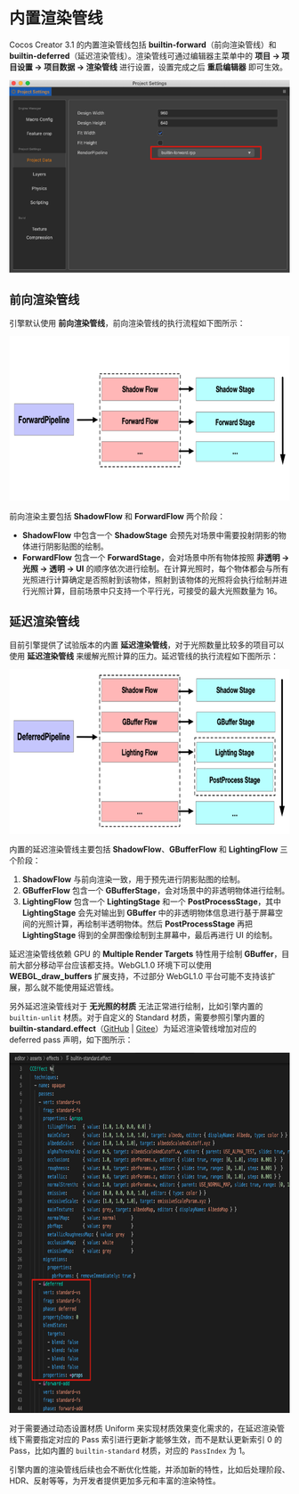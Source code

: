 # 内置渲染管线

Cocos Creator 3.1 的内置渲染管线包括 **builtin-forward**（前向渲染管线）和 **builtin-deferred**（延迟渲染管线）。渲染管线可通过编辑器主菜单中的 **项目 -> 项目设置 -> 项目数据 -> 渲染管线** 进行设置，设置完成之后 **重启编辑器** 即可生效。

![setting](./image/setting.png)

## 前向渲染管线

引擎默认使用 **前向渲染管线**，前向渲染管线的执行流程如下图所示：

<img src="./image/forward-pipeline.png" width=760 height=296></img>

前向渲染主要包括 **ShadowFlow** 和 **ForwardFlow** 两个阶段：
- **ShadowFlow** 中包含一个 **ShadowStage** 会预先对场景中需要投射阴影的物体进行阴影贴图的绘制。
- **ForwardFlow** 包含一个 **ForwardStage**，会对场景中所有物体按照 **非透明 -> 光照 -> 透明 -> UI** 的顺序依次进行绘制。在计算光照时，每个物体都会与所有光照进行计算确定是否照射到该物体，照射到该物体的光照将会执行绘制并进行光照计算，目前场景中只支持一个平行光，可接受的最大光照数量为 16。

## 延迟渲染管线

目前引擎提供了试验版本的内置 **延迟渲染管线**，对于光照数量比较多的项目可以使用 **延迟渲染管线** 来缓解光照计算的压力。延迟管线的执行流程如下图所示：

<img src="./image/deferred-pipeline.png" width=760 height=296></img>

内置的延迟渲染管线主要包括 **ShadowFlow**、**GBufferFlow** 和 **LightingFlow** 三个阶段：
1. **ShadowFlow** 与前向渲染一致，用于预先进行阴影贴图的绘制。
2. **GBufferFlow** 包含一个 **GBufferStage**，会对场景中的非透明物体进行绘制。
3. **LightingFlow** 包含一个 **LightingStage** 和一个 **PostProcessStage**，其中 **LightingStage** 会先对输出到 **GBuffer** 中的非透明物体信息进行基于屏幕空间的光照计算，再绘制半透明物体。然后 **PostProcessStage** 再把 **LightingStage** 得到的全屏图像绘制到主屏幕中，最后再进行 UI 的绘制。

延迟渲染管线依赖 GPU 的 **Multiple Render Targets** 特性用于绘制 **GBuffer**，目前大部分移动平台应该都支持。WebGL1.0 环境下可以使用 **WEBGL_draw_buffers** 扩展支持，不过部分 WebGL1.0 平台可能不支持该扩展，那么就不能使用延迟管线。

另外延迟渲染管线对于 **无光照的材质** 无法正常进行绘制，比如引擎内置的 `builtin-unlit` 材质。对于自定义的 Standard 材质，需要参照引擎内置的 **builtin-standard.effect**（[GitHub](https://github.com/cocos/cocos-engine/blob/v3.1-release/editor/assets/effects/builtin-standard.effect) | [Gitee](https://gitee.com/mirrors_cocos-creator/engine/blob/v3.1-release/editor/assets/effects/builtin-standard.effect)）为延迟渲染管线增加对应的 deferred pass 声明，如下图所示：

<img src="./image/effect.png" width=760 height=647></img>

对于需要通过动态设置材质 Uniform 来实现材质效果变化需求的，在延迟渲染管线下需要指定对应的 Pass 索引进行更新才能够生效，而不是默认更新索引 0 的 Pass，比如内置的 `builtin-standard` 材质，对应的 `PassIndex` 为 1。

引擎内置的渲染管线后续也会不断优化性能，并添加新的特性，比如后处理阶段、HDR、反射等等，为开发者提供更加多元和丰富的渲染特性。
